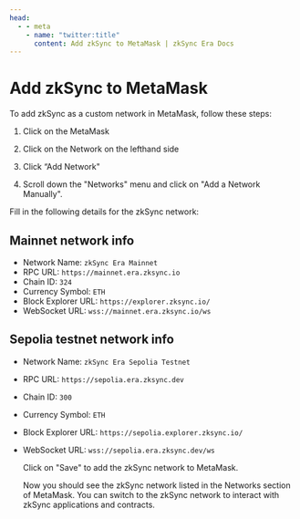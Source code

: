 ```yaml
---
head:
  - - meta
    - name: "twitter:title"
      content: Add zkSync to MetaMask | zkSync Era Docs
---
```


# Add zkSync to MetaMask

To add zkSync as a custom network in MetaMask, follow these steps:

1. Click on the MetaMask
2. Click on the Network on the lefthand side
3. Click “Add Network"

4. Scroll down the "Networks" menu and click on "Add a Network Manually".

Fill in the following details for the zkSync network:

## **Mainnet network info**

- Network Name: `zkSync Era Mainnet`
- RPC URL: `https://mainnet.era.zksync.io`
- Chain ID: `324`
- Currency Symbol: `ETH`
- Block Explorer URL: `https://explorer.zksync.io/`
- WebSocket URL: `wss://mainnet.era.zksync.io/ws`

## **Sepolia testnet network info**

- Network Name: `zkSync Era Sepolia Testnet`
- RPC URL: `https://sepolia.era.zksync.dev`
- Chain ID: `300`
- Currency Symbol: `ETH`
- Block Explorer URL: `https://sepolia.explorer.zksync.io/`
- WebSocket URL: `wss://sepolia.era.zksync.dev/ws`

  Click on "Save" to add the zkSync network to MetaMask.

  Now you should see the zkSync network listed in the Networks section of MetaMask. You can switch to the zkSync network to interact with zkSync applications and contracts.
